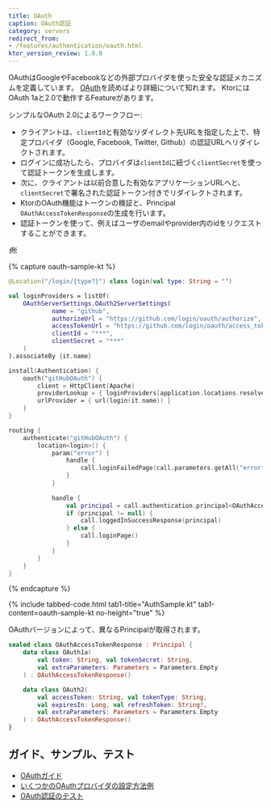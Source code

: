 ```yaml
---
title: OAuth
caption: OAuth認証
category: servers
redirect_from:
- /features/authentication/oauth.html
ktor_version_review: 1.0.0
---
```


OAuthはGoogleやFacebookなどの外部プロバイダを使った安全な認証メカニズムを定義しています。
[OAuth](https://oauth.net/)を読めばより詳細について知れます。
KtorにはOAuth 1aと2.0で動作するFeatureがあります。

シンプルなOAuth 2.0によるワークフロー:
* クライアントは、`clientId`と有効なリダイレクト先URLを指定した上で、特定プロバイダ（Google, Facebook, Twitter, Github）の認証URLへリダイレクトされます。
* ログインに成功したら、プロバイダは`clientId`に紐づく`clientSecret`を使って認証トークンを生成します。
* 次に、クライアントは以前合意した有効なアプリケーションURLへと、`clientSecret`で署名された認証トークン付きでリダイレクトされます。
* KtorのOAuth機能はトークンの検証と、Principal `OAuthAccessTokenResponse`の生成を行います。
* 認証トークンを使って、例えばユーザのemailやprovider内のidをリクエストすることができます。

*例*:

{% capture oauth-sample-kt %}
```kotlin
@Location("/login/{type?}") class login(val type: String = "")

val loginProviders = listOf(
    OAuthServerSettings.OAuth2ServerSettings(
            name = "github",
            authorizeUrl = "https://github.com/login/oauth/authorize",
            accessTokenUrl = "https://github.com/login/oauth/access_token",
            clientId = "***",
            clientSecret = "***"
    )
).associateBy {it.name}

install(Authentication) {
    oauth("gitHubOAuth") {
        client = HttpClient(Apache)
        providerLookup = { loginProviders[application.locations.resolve<login>(login::class, this).type] }
        urlProvider = { url(login(it.name)) }
    }
}

routing {
    authenticate("gitHubOAuth") {
        location<login>() {
            param("error") {
                handle {
                    call.loginFailedPage(call.parameters.getAll("error").orEmpty())
                }
            }
        
            handle {
                val principal = call.authentication.principal<OAuthAccessTokenResponse>()
                if (principal != null) {
                    call.loggedInSuccessResponse(principal)
                } else {
                    call.loginPage()
                }
            }
        }
    }
}
```
{% endcapture %}

{% include tabbed-code.html
    tab1-title="AuthSample.kt" tab1-content=oauth-sample-kt
    no-height="true"
%}

OAuthバージョンによって、異なるPrincipalが取得されます。

```kotlin
sealed class OAuthAccessTokenResponse : Principal {
    data class OAuth1a(
        val token: String, val tokenSecret: String,
        val extraParameters: Parameters = Parameters.Empty
    ) : OAuthAccessTokenResponse()

    data class OAuth2(
        val accessToken: String, val tokenType: String,
        val expiresIn: Long, val refreshToken: String?,
        val extraParameters: Parameters = Parameters.Empty
    ) : OAuthAccessTokenResponse()
}
```

## ガイド、サンプル、テスト

* [OAuthガイド](/quickstart/guides/oauth.html)
* [いくつかのOAuthプロバイダの設定方法例](https://github.com/ktorio/ktor-samples/blob/master/feature/auth/src/io/ktor/samples/auth/OAuthLoginApplication.kt)
* [OAuth認証のテスト](https://github.com/ktorio/ktor-samples/commit/56119d2879d9300cf51d66ea7114ff815f7db752)
